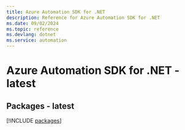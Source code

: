 ```yaml
---
title: Azure Automation SDK for .NET
description: Reference for Azure Automation SDK for .NET
ms.date: 09/02/2024
ms.topic: reference
ms.devlang: dotnet
ms.service: automation
---
```

# Azure Automation SDK for .NET - latest
## Packages - latest
[!INCLUDE [packages](automation-index.md)]